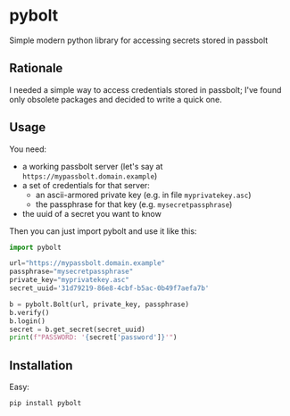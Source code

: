 # pybolt

Simple modern python library for accessing secrets stored in passbolt

## Rationale

I needed a simple way to access credentials stored in passbolt; I've found only obsolete
packages and decided to write a quick one.

## Usage

You need:
- a working passbolt server (let's say at `https://mypassbolt.domain.example`)
- a set of credentials for that server:
  - an ascii-armored private key (e.g. in file `myprivatekey.asc`)
  - the passphrase for that key (e.g. `mysecretpassphrase`)
- the uuid of a secret you want to know

Then you can just import pybolt and use it like this:

```python
import pybolt

url="https://mypassbolt.domain.example"
passphrase="mysecretpassphrase"
private_key="myprivatekey.asc"
secret_uuid='31d79219-86e8-4cbf-b5ac-0b49f7aefa7b'

b = pybolt.Bolt(url, private_key, passphrase)
b.verify()
b.login()
secret = b.get_secret(secret_uuid)
print(f"PASSWORD: '{secret['password']}'")
```
## Installation

Easy:
```sh
pip install pybolt
```
